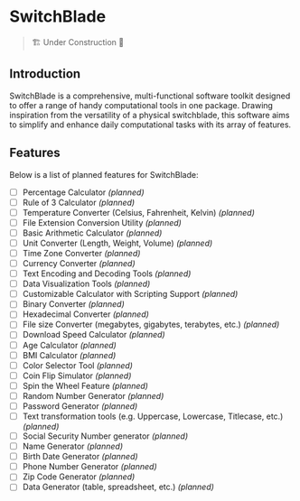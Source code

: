 # SwitchBlade
> 🏗️ Under Construction 🚧

## Introduction
SwitchBlade is a comprehensive, multi-functional software toolkit designed to offer a range of handy computational tools in one package. Drawing inspiration from the versatility of a physical switchblade, this software aims to simplify and enhance daily computational tasks with its array of features.

## Features
Below is a list of planned features for SwitchBlade:

- [ ] Percentage Calculator *(planned)*
- [ ] Rule of 3 Calculator *(planned)*
- [ ] Temperature Converter (Celsius, Fahrenheit, Kelvin) *(planned)*
- [ ] File Extension Conversion Utility *(planned)*
- [ ] Basic Arithmetic Calculator *(planned)*
- [ ] Unit Converter (Length, Weight, Volume) *(planned)*
- [ ] Time Zone Converter *(planned)*
- [ ] Currency Converter *(planned)*
- [ ] Text Encoding and Decoding Tools *(planned)*
- [ ] Data Visualization Tools *(planned)*
- [ ] Customizable Calculator with Scripting Support *(planned)*
- [ ] Binary Converter *(planned)*
- [ ] Hexadecimal Converter *(planned)*
- [ ] File size Converter (megabytes, gigabytes, terabytes, etc.) *(planned)*
- [ ] Download Speed Calculator *(planned)*
- [ ] Age Calculator *(planned)*
- [ ] BMI Calculator *(planned)*
- [ ] Color Selector Tool *(planned)*
- [ ] Coin Flip Simulator *(planned)*
- [ ] Spin the Wheel Feature *(planned)*
- [ ] Random Number Generator *(planned)*
- [ ] Password Generator *(planned)*
- [ ] Text transformation tools (e.g. Uppercase, Lowercase, Titlecase, etc.) *(planned)*
- [ ] Social Security Number generator *(planned)*
- [ ] Name Generator *(planned)*
- [ ] Birth Date Generator *(planned)*
- [ ] Phone Number Generator *(planned)*
- [ ] Zip Code Generator *(planned)*
- [ ] Data Generator (table, spreadsheet, etc.) *(planned)*
